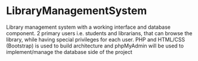 # LibraryManagementSystem

Library management system with a working interface and database component. 2 primary users i.e. students and librarians, that can browse 
the library, while having special privileges for each user. PHP and HTML/CSS (Bootstrap) is  used to build architecture and 
phpMyAdmin will be used to implement/manage the database side of the project
